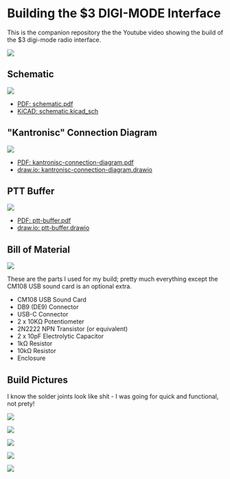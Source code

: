 # Building the $3 DIGI-MODE Interface

This is the companion repository the the Youtube video showing the build of the $3 digi-mode radio interface.

[![](video-thumb.png)](https://youtu.be/xxx)

## Schematic

![](<schematic.png>)

- [PDF: schematic.pdf](<schematic.pdf>)
- [KiCAD: schematic.kicad_sch](<schematic.kicad_sch>)

## "Kantronisc" Connection Diagram

![](<kantronisc-connection-diagram.png>)

- [PDF: kantronisc-connection-diagram.pdf](<kantronisc-connection-diagram.pdf>)
- [draw.io: kantronisc-connection-diagram.drawio](<kantronisc-connection-diagram.drawio>)

## PTT Buffer

![](<ptt-buffer.png>)

- [PDF: ptt-buffer.pdf](<ptt-buffer.pdf>)
- [draw.io: ptt-buffer.drawio](<ptt-buffer.drawio>)

## Bill of Material

![](<bom.jpg>)

These are the parts I used for my build; pretty much everything except the CM108 USB sound card is an optional extra.

- CM108 USB Sound Card
- DB9 (DE9) Connector
- USB-C Connector
- 2 x 10KΩ Potentiometer
- 2N2222 NPN Transistor (or equivalent)
- 2 x 10pF Electrolytic Capacitor
- 1kΩ Resistor
- 10kΩ Resistor
- Enclosure

## Build Pictures

I know the solder joints look like shit - I was going for quick and functional, not prety!

![](<build-00.jpg>)

![](<build-01.jpg>)

![](<build-02.jpg>)

![](<build-03.jpg>)

![](<build-04.jpg>)
